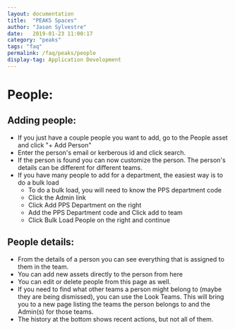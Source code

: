 ```yaml
---
layout: documentation
title:  "PEAKS Spaces"
author: "Jason Sylvestre"
date:   2019-01-23 11:00:17
category: "peaks"
tags: "faq"
permalink: /faq/peaks/people
display-tag: Application Development
---
```


# People:

## Adding people:
* If you just have a couple people you want to add, go to the People asset and click "+ Add Person"
* Enter the person's email or kerberous id and click search.
* If the person is found you can now customize the person. The person's details can be different for different teams.
* If you have many people to add for a department, the easiest way is to do a bulk load
  * To do a bulk load, you will need to know the PPS department code
  * Click the Admin link
  * Click Add PPS Department on the right
  * Add the PPS Department code and Click add to team
  * Click Bulk Load People on the right and continue


## People details:
* From the details of a person you can see everything that is assigned to them in the team.
* You can add new assets directly to the person from here
* You can edit or delete people from this page as well.
* If you need to find what other teams a person might belong to (maybe they are being dismissed), you can use the Look Teams. This will bring you to a new page listing the teams the person belongs to and the Admin(s) for those teams.
* The history at the bottom shows recent actions, but not all of them.
